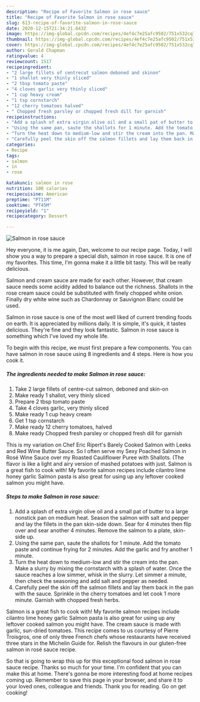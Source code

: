 ```yaml
---
description: "Recipe of Favorite Salmon in rose sauce"
title: "Recipe of Favorite Salmon in rose sauce"
slug: 613-recipe-of-favorite-salmon-in-rose-sauce
date: 2020-12-15T21:34:21.643Z
image: https://img-global.cpcdn.com/recipes/4ef4c7e25afc9502/751x532cq70/salmon-in-rose-sauce-recipe-main-photo.jpg
thumbnail: https://img-global.cpcdn.com/recipes/4ef4c7e25afc9502/751x532cq70/salmon-in-rose-sauce-recipe-main-photo.jpg
cover: https://img-global.cpcdn.com/recipes/4ef4c7e25afc9502/751x532cq70/salmon-in-rose-sauce-recipe-main-photo.jpg
author: Gerald Chapman
ratingvalue: 4
reviewcount: 1517
recipeingredient:
- "2 large fillets of centrecut salmon deboned and skinon"
- "1 shallot very thinly sliced"
- "2 tbsp tomato paste"
- "4 cloves garlic very thinly sliced"
- "1 cup heavy cream"
- "1 tsp cornstarch"
- "12 cherry tomatoes halved"
- " Chopped fresh parsley or chopped fresh dill for garnish"
recipeinstructions:
- "Add a splash of extra virgin olive oil and a small pat of butter to a large nonstick pan on medium heat. Season the salmon with salt and pepper and lay the fillets in the pan skin-side down. Sear for 4 minutes then flip over and sear another 4 minutes. Remove the salmon to a plate, skin-side up."
- "Using the same pan, saute the shallots for 1 minute. Add the tomato paste and continue frying for 2 minutes. Add the garlic and fry another 1 minute."
- "Turn the heat down to medium-low and stir the cream into the pan. Make a slurry by mixing the cornstarch with a splash of water. Once the sauce reaches a low simmer, whisk in the slurry. Let simmer a minute, then check the seasoning and add salt and pepper as needed."
- "Carefully peel the skin off the salmon fillets and lay them back in the pan with the sauce. Sprinkle in the cherry tomatoes and let cook 1 more minute. Garnish with chopped fresh herbs."
categories:
- Recipe
tags:
- salmon
- in
- rose

katakunci: salmon in rose 
nutrition: 100 calories
recipecuisine: American
preptime: "PT11M"
cooktime: "PT45M"
recipeyield: "1"
recipecategory: Dessert

---
```



![Salmon in rose sauce](https://img-global.cpcdn.com/recipes/4ef4c7e25afc9502/751x532cq70/salmon-in-rose-sauce-recipe-main-photo.jpg)

Hey everyone, it is me again, Dan, welcome to our recipe page. Today, I will show you a way to prepare a special dish, salmon in rose sauce. It is one of my favorites. This time, I'm gonna make it a little bit tasty. This will be really delicious.

Salmon and cream sauce are made for each other. However, that cream sauce needs some acidity added to balance out the richness. Shallots in the rose cream sauce could be substituted with finely chopped white onion. Finally dry white wine such as Chardonnay or Sauvignon Blanc could be used.

Salmon in rose sauce is one of the most well liked of current trending foods on earth. It is appreciated by millions daily. It is simple, it's quick, it tastes delicious. They're fine and they look fantastic. Salmon in rose sauce is something which I've loved my whole life.


To begin with this recipe, we must first prepare a few components. You can have salmon in rose sauce using 8 ingredients and 4 steps. Here is how you cook it.

<!--inarticleads1-->

##### The ingredients needed to make Salmon in rose sauce:

1. Take 2 large fillets of centre-cut salmon, deboned and skin-on
1. Make ready 1 shallot, very thinly sliced
1. Prepare 2 tbsp tomato paste
1. Take 4 cloves garlic, very thinly sliced
1. Make ready 1 cup heavy cream
1. Get 1 tsp cornstarch
1. Make ready 12 cherry tomatoes, halved
1. Make ready  Chopped fresh parsley or chopped fresh dill for garnish


This is my variation on Chef Eric Ripert&#39;s Barely Cooked Salmon with Leeks and Red Wine Butter Sauce. So I often serve my Sexy Poached Salmon in Rosé Wine Sauce over my Roasted Cauliflower Puree with Shallots. (The flavor is like a light and airy version of mashed potatoes with just. Salmon is a great fish to cook with! My favorite salmon recipes include cilantro lime honey garlic Salmon pasta is also great for using up any leftover cooked salmon you might have. 

<!--inarticleads2-->

##### Steps to make Salmon in rose sauce:

1. Add a splash of extra virgin olive oil and a small pat of butter to a large nonstick pan on medium heat. Season the salmon with salt and pepper and lay the fillets in the pan skin-side down. Sear for 4 minutes then flip over and sear another 4 minutes. Remove the salmon to a plate, skin-side up.
1. Using the same pan, saute the shallots for 1 minute. Add the tomato paste and continue frying for 2 minutes. Add the garlic and fry another 1 minute.
1. Turn the heat down to medium-low and stir the cream into the pan. Make a slurry by mixing the cornstarch with a splash of water. Once the sauce reaches a low simmer, whisk in the slurry. Let simmer a minute, then check the seasoning and add salt and pepper as needed.
1. Carefully peel the skin off the salmon fillets and lay them back in the pan with the sauce. Sprinkle in the cherry tomatoes and let cook 1 more minute. Garnish with chopped fresh herbs.


Salmon is a great fish to cook with! My favorite salmon recipes include cilantro lime honey garlic Salmon pasta is also great for using up any leftover cooked salmon you might have. The cream sauce is made with garlic, sun-dried tomatoes. This recipe comes to us courtesy of Pierre Troisgros, one of only three French chefs whose restaurants have received three stars in the Michelin Guide for. Relish the flavours in our gluten-free salmon in rosé sauce recipe. 

So that is going to wrap this up for this exceptional food salmon in rose sauce recipe. Thanks so much for your time. I'm confident that you can make this at home. There's gonna be more interesting food at home recipes coming up. Remember to save this page in your browser, and share it to your loved ones, colleague and friends. Thank you for reading. Go on get cooking!
